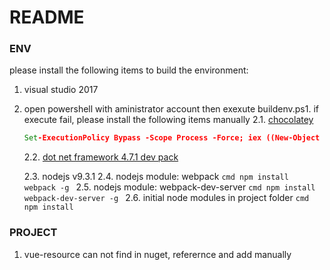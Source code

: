 # README

### ENV
please install the following items to build the environment:

1. visual studio 2017
2. open powershell with aministrator account then exexute buildenv.ps1. if execute fail, please install the following items manually 
    2.1. [chocolatey](https://chocolatey.org/install)
    ```cmd
    Set-ExecutionPolicy Bypass -Scope Process -Force; iex ((New-Object System.Net.WebClient).DownloadString('https://chocolatey.org/install.ps1'))
    ```
    2.2. [dot net framework 4.7.1 dev pack](https://www.microsoft.com/en-us/download/details.aspx?id=56119)

    2.3. nodejs v9.3.1
    2.4. nodejs module: webpack
        ```cmd
        npm install webpack -g
        ```
    2.5. nodejs module: webpack-dev-server
        ```cmd
        npm install webpack-dev-server -g
        ```
    2.6. initial node modules in project folder
        ```cmd
        npm install
        ```

### PROJECT
1. vue-resource can not find in nuget, referernce and add manually